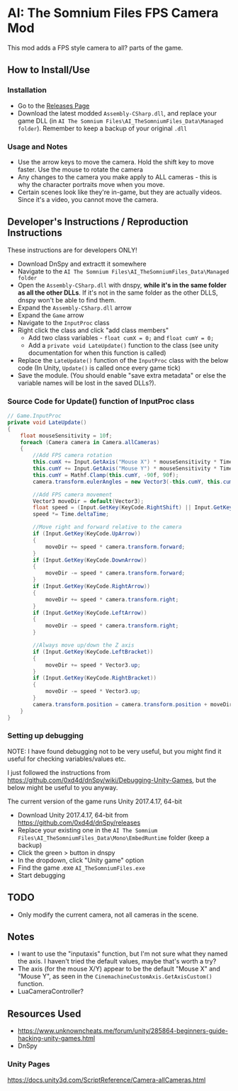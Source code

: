 # AI: The Somnium Files FPS Camera Mod

This mod adds a FPS style camera to all? parts of the game.

## How to Install/Use

### Installation

- Go to the [Releases Page](https://github.com/drojf/ai_somnium_freecam/releases)
- Download the latest modded `Assembly-CSharp.dll`, and replace your game DLL (in `AI The Somnium Files\AI_TheSomniumFiles_Data\Managed folder`). Remember to keep a backup of your original `.dll`

### Usage and Notes

- Use the arrow keys to move the camera. Hold the shift key to move faster. Use the mouse to rotate the camera
- Any changes to the camera you make apply to ALL cameras - this is why the character portraits move when you move.
- Certain scenes look like they're in-game, but they are actually videos. Since it's a video, you cannot move the camera.

## Developer's Instructions / Reproduction Instructions

These instructions are for developers ONLY!

- Download DnSpy and extractt it somewhere
- Navigate to the `AI The Somnium Files\AI_TheSomniumFiles_Data\Managed folder`
- Open the `Assembly-CSharp.dll` with dnspy, **while it's in the same folder as all the other DLLs**. If it's not in the same folder as the other DLLS, dnspy won't be able to find them.
- Expand the `Assembly-CSharp.dll` arrow
- Expand the `Game` arrow
- Navigate to the `InputProc` class
- Right click the class and click "add class members"
  - Add two class variables - `float cumX = 0;` and `float cumY = 0;`
  - Add a `private void LateUpdate()` function to the class (see unity documentation for when this function is called)
- Replace the `LateUpdate()` function of the `InputProc` class with the below code (In Unity, `Update()` is called once every game tick)
- Save the module. (You should enable "save extra metadata" or else the variable names will be lost in the saved DLLs?).

### Source Code for Update() function of InputProc class

```csharp
// Game.InputProc
private void LateUpdate()
{
    float mouseSensitivity = 10f;
    foreach (Camera camera in Camera.allCameras)
    {
        //Add FPS camera rotation
        this.cumX += Input.GetAxis("Mouse X") * mouseSensitivity * Time.deltaTime;
        this.cumY += Input.GetAxis("Mouse Y") * mouseSensitivity * Time.deltaTime;
        this.cumY = Mathf.Clamp(this.cumY, -90f, 90f);
        camera.transform.eulerAngles = new Vector3(-this.cumY, this.cumX, 0f);

        //Add FPS camera movement
        Vector3 moveDir = default(Vector3);
        float speed = (Input.GetKey(KeyCode.RightShift) || Input.GetKey(KeyCode.LeftShift)) ? 20f : 2f;
        speed *= Time.deltaTime;

        //Move right and forward relative to the camera
        if (Input.GetKey(KeyCode.UpArrow))
        {
            moveDir += speed * camera.transform.forward;
        }
        if (Input.GetKey(KeyCode.DownArrow))
        {
            moveDir -= speed * camera.transform.forward;
        }
        if (Input.GetKey(KeyCode.RightArrow))
        {
            moveDir += speed * camera.transform.right;
        }
        if (Input.GetKey(KeyCode.LeftArrow))
        {
            moveDir -= speed * camera.transform.right;
        }

        //Always move up/down the Z axis
        if (Input.GetKey(KeyCode.LeftBracket))
        {
            moveDir += speed * Vector3.up;
        }
        if (Input.GetKey(KeyCode.RightBracket))
        {
            moveDir -= speed * Vector3.up;
        }
        camera.transform.position = camera.transform.position + moveDir;
    }
}
```

### Setting up debugging

NOTE: I have found debugging not to be very useful, but you might find it useful for checking variables/values etc.

I just followed the instructions from https://github.com/0xd4d/dnSpy/wiki/Debugging-Unity-Games, but the below might be useful to you anyway.

The current version of the game runs Unity 2017.4.17, 64-bit
- Download Unity 2017.4.17, 64-bit from https://github.com/0xd4d/dnSpy/releases
- Replace your existing one in the `AI The Somnium Files\AI_TheSomniumFiles_Data\Mono\EmbedRuntime` folder (keep a backup)
- Click the green > button in dnspy
- In the dropdown, click "Unity game" option
- Find the game .exe `AI_TheSomniumFiles.exe`
- Start debugging

## TODO

- Only modify the current camera, not all cameras in the scene.

## Notes

- I want to use the "inputaxis" function, but I'm not sure what they named the axis. I haven't tried the default values, maybe that's worth a try?
- The axis (for the mouse X/Y) appear to be the default "Mouse X" and "Mouse Y", as seen in the `CinemachineCustomAxis.GetAxisCustom()` function.
- LuaCameraController?

## Resources Used

- https://www.unknowncheats.me/forum/unity/285864-beginners-guide-hacking-unity-games.html
- DnSpy


### Unity Pages

https://docs.unity3d.com/ScriptReference/Camera-allCameras.html
